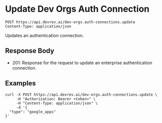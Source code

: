 # Update Dev Orgs Auth Connection

```http
POST https://api.devrev.ai/dev-orgs.auth-connections.update
Content-Type: application/json
```

Updates an authentication connection.



## Response Body

- 201: Response for the request to update an enterprise authentication
connection.


## Examples

```shell
curl -X POST https://api.devrev.ai/dev-orgs.auth-connections.update \
     -H "Authorization: Bearer <token>" \
     -H "Content-Type: application/json" \
     -d '{
  "type": "google_apps"
}'
```